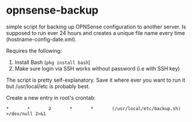 # opnsense-backup
simple script for backing up OPNSense configuration to another server.  Is supposed to run ever 24 hours and creates a unique file name every time (hostname-config-date.xml). 

Requires the following: 

1. Install Bash (```pkg install bash```)
2. Make sure login via SSH works without password (i.e with SSH key)

The script is pretty self-explanatory.  Save it where ever you want to run it but /usr/local/etc is probably best. 

Create a new entry in root's crontab: 

```*       *       2       *       *       (/usr/local/etc/backup.sh) >/dev/null 2>&1```


